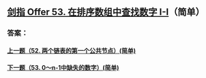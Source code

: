 ## [剑指 Offer 53. 在排序数组中查找数字 I-I](https://leetcode-cn.com/problems/merge-two-sorted-lists/)（简单）





### 答案：



#### [上一题（52. 两个链表的第一个公共节点）(简单)](https://github.com/sdwwld/leetCode/blob/master/src/main/java/com/wld/java/offer/剑指Offer52.md)

#### [下一题（53. 0～n-1中缺失的数字）(简单)](https://github.com/sdwwld/leetCode/blob/master/src/main/java/com/wld/java/offer/剑指Offer53-II.md)